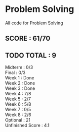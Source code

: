 # Problem Solving  
All code for Problem Solving  
  
## SCORE : 61/70  
## TODO TOTAL : 9  
  
Midterm : 0/3  
Final : 0/3  
Week 1 : Done  
Week 2 : Done  
Week 3 : Done  
Week 4 : 7/8  
Week 5 : 2/7  
Week 6 : 5/8  
Week 7 : 0/5  
Week 8 : 2/6  
Optional : 21  
Unfinished Score : 4.1  